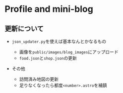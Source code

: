 # Profile and mini-blog

## 更新について
- `json_updater.py`を使えば基本なんとかなるもの
   - 画像を`public/images/blog_images`にアップロード
   - `food.json`と`shop.json`の更新  

- その他
    - 訪問済み地図の更新
    - 足りなくなったら都度`<number>.astro`を補鎮